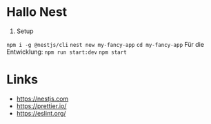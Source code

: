 # Hallo Nest

1. Setup

`npm i -g @nestjs/cli` 
`nest new my-fancy-app`
`cd my-fancy-app`
Für die Entwicklung: `npm run start:dev`
`npm start`

# Links
- https://nestjs.com
- https://prettier.io/
- https://eslint.org/